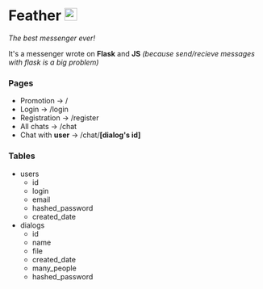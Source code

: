 # Feather <img src="http://files.suheugene.ru/b_icon.png" alt="Feather app icon" height="25" width="25">
*The best messenger ever!*

It's a messenger wrote on **Flask** and **JS** *(because send/recieve messages with flask is a big problem)*

### Pages
- Promotion -> /
- Login -> /login
- Registration -> /register
- All chats -> /chat
- Chat with __user__ -> /chat/__[dialog's id]__

### Tables
- users
  - id
  - login
  - email
  - hashed_password
  - created_date
- dialogs
  - id
  - name
  - file
  - created_date
  - many_people
  - hashed_password
